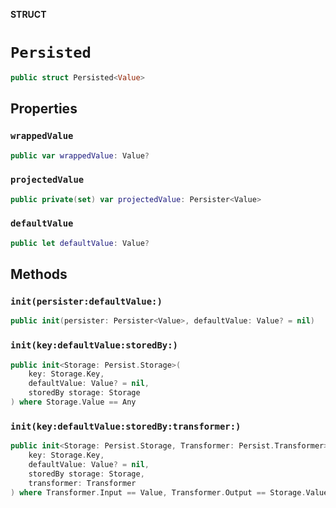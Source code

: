 **STRUCT**

# `Persisted`

```swift
public struct Persisted<Value>
```

## Properties
### `wrappedValue`

```swift
public var wrappedValue: Value?
```

### `projectedValue`

```swift
public private(set) var projectedValue: Persister<Value>
```

### `defaultValue`

```swift
public let defaultValue: Value?
```

## Methods
### `init(persister:defaultValue:)`

```swift
public init(persister: Persister<Value>, defaultValue: Value? = nil)
```

### `init(key:defaultValue:storedBy:)`

```swift
public init<Storage: Persist.Storage>(
    key: Storage.Key,
    defaultValue: Value? = nil,
    storedBy storage: Storage
) where Storage.Value == Any
```

### `init(key:defaultValue:storedBy:transformer:)`

```swift
public init<Storage: Persist.Storage, Transformer: Persist.Transformer>(
    key: Storage.Key,
    defaultValue: Value? = nil,
    storedBy storage: Storage,
    transformer: Transformer
) where Transformer.Input == Value, Transformer.Output == Storage.Value
```
